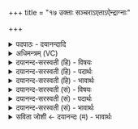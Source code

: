 +++
title = "१७ उक्ताः सञ्चराऽएताऽऐन्द्राग्नाः"

+++
<details><summary>पदपाठः - दयानन्दादि</summary>

उ॒क्ताः। स॒ञ्च॒रा इति॑ सम्ऽच॒राः। एताः॑। ऐ॒न्द्रा॒ग्नाः। प्रा॒शृ॒ङ्गाः। प्र॒शृ॒ङ्गा इति॑ प्रऽशृ॒ङ्गाः। मा॒हे॒न्द्रा इति॑ महाऽइ॒न्द्राः। ब॒हु॒रू॒पा इति॑ बहुऽरू॒पाः। वै॒श्व॒क॒र्म॒णा इति॑ वैश्वऽकर्म॒णाः। १७।
</details>

<details><summary>अधिमन्त्रम् (VC)</summary>

- इन्द्राग्न्यादयो देवताः
- प्रजापतिर्ऋषिः
- भुरिग्गायत्री
- षड्जः
</details>

<details><summary>दयानन्द-सरस्वती (हि) - विषयः</summary>

फिर उसी विषय को अगले मन्त्र में कहा है ॥
</details>

<details><summary>दयानन्द-सरस्वती (हि) - पदार्थः</summary>

पदार्थान्वयभाषाः -  हे मनुष्यो ! तुम को जो (एताः) ये (ऐन्द्राग्नाः) वायु और बिजुली देवतावाले (प्राशृङ्गाः) जिन के उत्तम सींग हैं, वे (माहेन्द्राः) महेन्द्र देवतावाले वा (बहुरूपाः) बहुत रंगयुक्त (वैश्वकर्मणाः) विश्वकर्मा देवतावाले (सञ्चराः) जिनमें अच्छे प्रकार आते-जाते हैं, वे मार्ग (उक्ताः) निरूपण किये, उनमें जाना-आना चाहिये ॥१७ ॥
</details>

<details><summary>दयानन्द-सरस्वती (हि) - भावार्थः</summary>

भावार्थभाषाः -  जैसे विद्वानों ने पशुओं की पालना आदि के मार्ग कहे हैं, वैसे ही वेद में प्रतिपादित हैं ॥१७ ॥
</details>

<details><summary>दयानन्द-सरस्वती (सं) - विषयः</summary>

पुनस्तमेव विषयमाह ॥
</details>

<details><summary>दयानन्द-सरस्वती (सं) - पदार्थः</summary>

पदार्थान्वयभाषाः -  हे मनुष्याः ! युष्माभिर्य एता ऐन्द्राग्नाः प्राशृङ्गा माहेन्द्रा बहुरूपा वैश्वकर्मणाः सञ्चरा उक्तास्तेषु गन्तव्यम् ॥१७ ॥
</details>

<details><summary>दयानन्द-सरस्वती (सं) - भावार्थः</summary>

भावार्थभाषाः -  यथा विद्वद्भिः पश्वादिपालनमार्गा उक्तास्तथैव वेदे प्रतिपादिताः सन्ति ॥१७ ॥
</details>

<details><summary>सविता जोशी ← दयानन्दः (म) - भावार्थः</summary>

भावार्थभाषाः -  विद्वानांनी जसे पशू पालनाचे मार्ग सांगितलेले आहेत. तेच वेदांमध्ये प्रतिपादित केलेले आहेत.
</details>